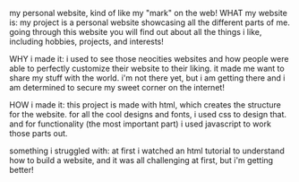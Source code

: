 my personal website, kind of like my "mark" on the web!
WHAT my website is:
my project is a personal website showcasing all the different parts of me. going through this website you will find out about all the things i like, including hobbies, projects, and interests!

WHY i made it:
i used to see those neocities websites and how people were able to perfectly customize their website to their liking. it made me want to share my stuff with the world. i'm not there yet, but i am getting there and i am determined to secure my sweet corner on the internet!

HOW i made it:
this project is made with html, which creates the structure for the website. for all the cool designs and fonts, i used css to design that. and for functionality (the most important part) i used javascript to work those parts out.

something i struggled with: at first i watched an html tutorial to understand how to build a website, and it was all challenging at first, but i'm getting better!
